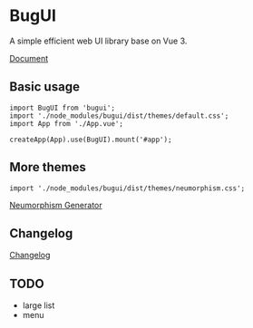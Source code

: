 # BugUI

A simple efficient web UI library base on Vue 3.

[Document](https://lgyin.github.io/bugui)

## Basic usage
```
import BugUI from 'bugui';
import './node_modules/bugui/dist/themes/default.css';
import App from './App.vue';

createApp(App).use(BugUI).mount('#app');
```

## More themes
```
import './node_modules/bugui/dist/themes/neumorphism.css';
```
[Neumorphism Generator](https://lgyin.github.io/bugui#Neumorphism)

## Changelog
[Changelog](https://github.com/lgyin/bugui/blob/main/CHANGELOG.md)

## TODO
- large list
- menu
